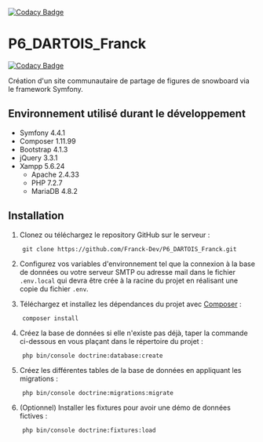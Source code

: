 [![Codacy Badge](https://app.codacy.com/project/badge/Grade/d66b769aa28846f1bc05ffe0971efde2)](https://www.codacy.com/gh/Franck-Dev/P6_DARTOIS_Franck/dashboard?utm_source=github.com&amp;utm_medium=referral&amp;utm_content=Franck-Dev/P6_DARTOIS_Franck&amp;utm_campaign=Badge_Grade)
# P6_DARTOIS_Franck

[![Codacy Badge](https://api.codacy.com/project/badge/Grade/4945f9c89b554816a4b29603eceaf0e6)](https://app.codacy.com/gh/Franck-Dev/P6_DARTOIS_Franck?utm_source=github.com&utm_medium=referral&utm_content=Franck-Dev/P6_DARTOIS_Franck&utm_campaign=Badge_Grade_Settings)

Création d'un site communautaire de partage de figures de snowboard via le framework Symfony.

## Environnement utilisé durant le développement
* Symfony 4.4.1
* Composer 1.11.99
* Bootstrap 4.1.3
* jQuery 3.3.1
* Xampp 5.6.24
    * Apache 2.4.33
    * PHP 7.2.7
    * MariaDB 4.8.2

## Installation
1. Clonez ou téléchargez le repository GitHub sur le serveur :
```
    git clone https://github.com/Franck-Dev/P6_DARTOIS_Franck.git
```
2. Configurez vos variables d'environnement tel que la connexion à la base de données ou votre serveur SMTP ou adresse mail dans le fichier `.env.local` qui devra être crée à la racine du projet en réalisant une copie du fichier `.env`.

3. Téléchargez et installez les dépendances du projet avec [Composer](https://getcomposer.org/download/) :
```
    composer install
```
4. Créez la base de données si elle n'existe pas déjà, taper la commande ci-dessous en vous plaçant dans le répertoire du projet :
```
    php bin/console doctrine:database:create
```
5. Créez les différentes tables de la base de données en appliquant les migrations :
```
    php bin/console doctrine:migrations:migrate
```
6. (Optionnel) Installer les fixtures pour avoir une démo de données fictives :
```
    php bin/console doctrine:fixtures:load
```

